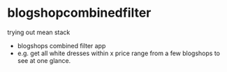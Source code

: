 # blogshopcombinedfilter
trying out mean stack 
- blogshops combined filter app 
- e.g. get all white dresses within x price range from a few blogshops to see at one glance.

